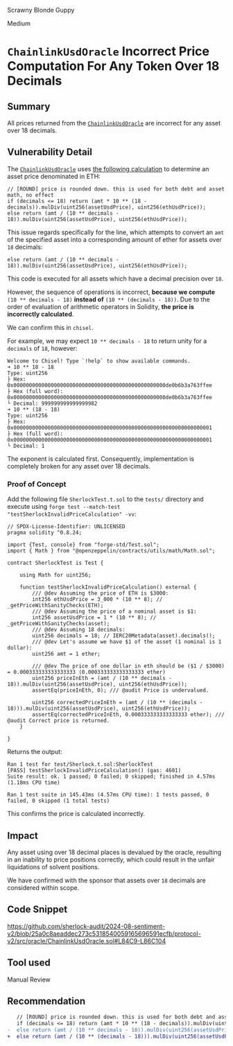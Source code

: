 Scrawny Blonde Guppy

Medium

# `ChainlinkUsdOracle` Incorrect Price Computation For Any Token Over 18 Decimals

## Summary

All prices returned from the [`ChainlinkUsdOracle`](https://github.com/sherlock-audit/2024-08-sentiment-v2/blob/main/protocol-v2/src/oracle/ChainlinkUsdOracle.sol) are incorrect for any asset over 18 decimals.

## Vulnerability Detail

The [`ChainlinkUsdOracle`](https://github.com/sherlock-audit/2024-08-sentiment-v2/blob/main/protocol-v2/src/oracle/ChainlinkUsdOracle.sol) uses [the following calculation](https://github.com/sherlock-audit/2024-08-sentiment-v2/blob/25a0c8aeaddec273c5318540059165696591ecfb/protocol-v2/src/oracle/ChainlinkUsdOracle.sol#L84C9-L86C104) to determine an asset price denominated in ETH:

```solidity
// [ROUND] price is rounded down. this is used for both debt and asset math, no effect
if (decimals <= 18) return (amt * 10 ** (18 - decimals)).mulDiv(uint256(assetUsdPrice), uint256(ethUsdPrice));
else return (amt / (10 ** decimals - 18)).mulDiv(uint256(assetUsdPrice), uint256(ethUsdPrice));
```

This issue regards specifically for the line, which attempts to convert an `amt` of the specified asset into a corresponding amount of ether for assets over `18` decimals:

```solidity
else return (amt / (10 ** decimals - 18)).mulDiv(uint256(assetUsdPrice), uint256(ethUsdPrice));
```

This code is executed for all assets which have a decimal precision over `18`.

However, the sequence of operations is incorrect, **because we compute** `(10 ** decimals - 18)` **instead of** `(10 ** (decimals - 18))`. Due to the order of evaluation of arithmetic operators in Solidity, **the price is incorrectly calculated**.

We can confirm this in `chisel`.

For example, we may expect `10 ** decimals - 18` to return unity for a `decimals` of `18`, however:

```shell
Welcome to Chisel! Type `!help` to show available commands.
➜ 10 ** 18 - 18
Type: uint256
├ Hex: 0x0000000000000000000000000000000000000000000000000de0b6b3a763ffee
├ Hex (full word): 0x0000000000000000000000000000000000000000000000000de0b6b3a763ffee
└ Decimal: 999999999999999982
➜ 10 ** (18 - 18)
Type: uint256
├ Hex: 0x0000000000000000000000000000000000000000000000000000000000000001
├ Hex (full word): 0x0000000000000000000000000000000000000000000000000000000000000001
└ Decimal: 1
```

The exponent is calculated first. Consequently, implementation is completely broken for any asset over 18 decimals.

### Proof of Concept

Add the following file `SherlockTest.t.sol` to the `tests/` directory and execute using `forge test --match-test "testSherlockInvalidPriceCalculation" -vv`:

```solidity
// SPDX-License-Identifier: UNLICENSED
pragma solidity ^0.8.24;

import {Test, console} from "forge-std/Test.sol";
import { Math } from "@openzeppelin/contracts/utils/math/Math.sol";

contract SherlockTest is Test {

    using Math for uint256;

    function testSherlockInvalidPriceCalculation() external {
        /// @dev Assuming the price of ETH is $3000:
        int256 ethUsdPrice = 3_000 * (10 ** 8); // _getPriceWithSanityChecks(ETH);
        /// @dev Assuming the price of a nominal asset is $1:
        int256 assetUsdPrice = 1 * (10 ** 8); // _getPriceWithSanityChecks(asset);
        /// @dev Assuming 18 decimals:
        uint256 decimals = 18; // IERC20Metadata(asset).decimals();
        /// @dev Let's assume we have $1 of the asset (1 nominal is 1 dollar):
        uint256 amt = 1 ether;

        /// @dev The price of one dollar in eth should be ($1 / $3000) = 0.000333333333333333 (0.000333333333333333 ether)
        uint256 priceInEth = (amt / (10 ** decimals - 18)).mulDiv(uint256(assetUsdPrice), uint256(ethUsdPrice));
        assertEq(priceInEth, 0); /// @audit Price is undervalued.

        uint256 correctedPriceInEth = (amt / (10 ** (decimals - 18))).mulDiv(uint256(assetUsdPrice), uint256(ethUsdPrice));
        assertEq(correctedPriceInEth, 0.000333333333333333 ether); /// @audit Correct price is returned.
    }

}
```

Returns the output:

```shell
Ran 1 test for test/Sherlock.t.sol:SherlockTest
[PASS] testSherlockInvalidPriceCalculation() (gas: 4601)
Suite result: ok. 1 passed; 0 failed; 0 skipped; finished in 4.57ms (1.18ms CPU time)

Ran 1 test suite in 145.43ms (4.57ms CPU time): 1 tests passed, 0 failed, 0 skipped (1 total tests)
```

This confirms the price is calculated incorrectly.

## Impact

Any asset using over 18 decimal places is devalued by the oracle, resulting in an inability to price positions correctly, which could result in the unfair liquidations of solvent positions.

We have confirmed with the sponsor that assets over `18` decimals are considered within scope.

## Code Snippet

https://github.com/sherlock-audit/2024-08-sentiment-v2/blob/25a0c8aeaddec273c5318540059165696591ecfb/protocol-v2/src/oracle/ChainlinkUsdOracle.sol#L84C9-L86C104

## Tool used

Manual Review

## Recommendation

```diff
   // [ROUND] price is rounded down. this is used for both debt and asset math, no effect
   if (decimals <= 18) return (amt * 10 ** (18 - decimals)).mulDiv(uint256(assetUsdPrice), uint256(ethUsdPrice));
-  else return (amt / (10 ** decimals - 18)).mulDiv(uint256(assetUsdPrice), uint256(ethUsdPrice));
+  else return (amt / (10 ** (decimals - 18))).mulDiv(uint256(assetUsdPrice), uint256(ethUsdPrice));
```
